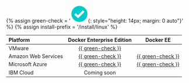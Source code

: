 {% assign green-check = '![yes](/install/images/green-check.svg){: style="height: 14px; margin: 0 auto"}' %}
{% assign install-prefix = '/install/linux' %}

| Platform            |                                    Docker Enterprise Edition                                     |                Docker EE                |
|:--------------------|:------------------------------------------------------------------------------------------------:|:---------------------------------------:|
| VMware              | [{{ green-check }}](https://success.docker.com/article/certified-infrastructures-vmware-vsphere) |                                         |
| Amazon Web Services |                              [{{ green-check }}](/docker-for-aws/)                               |  [{{ green-check }}](/docker-for-aws/)  |
| Microsoft Azure     |                             [{{ green-check }}](/docker-for-azure/)                              | [{{ green-check }}](/docker-for-azure/) |
| IBM Cloud           |                                           Coming soon                                            |                                         |
